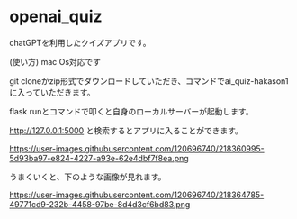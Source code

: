 # openai_quiz
chatGPTを利用したクイズアプリです。

(使い方) mac Os対応です

git cloneかzip形式でダウンロードしていただき、コマンドでai_quiz-hakason1に入っていただきます。

flask runとコマンドで叩くと自身のローカルサーバーが起動します。

http://127.0.0.1:5000 と検索するとアプリに入ることができます。

https://user-images.githubusercontent.com/120696740/218360995-5d93ba97-e824-4227-a93e-62e4dbf7f8ea.png

うまくいくと、下のような画像が見れます。

https://user-images.githubusercontent.com/120696740/218364785-49771cd9-232b-4458-97be-8d4d3cf6bd83.png

